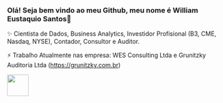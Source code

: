 ### Olá! Seja bem vindo ao meu Github, meu nome é William Eustaquio Santos👋

✨ Cientista de Dados, Business Analytics, Investidor Profisional (B3, CME, Nasdaq, NYSE), Contador, Consultor e Auditor.

⚡ Trabalho Atualmente nas empresa: WES Consulting Ltda e Grunitzky Auditoria Ltda (https://grunitzky.com.br)


<img widt='50' height='50' src="https://cdn.jsdelivr.net/gh/devicons/devicon/icons/adonisjs/adonisjs-original.svg" />

          
          
          

<!--
**WilliamESantos/WilliamESantos** is a ✨ _special_ ✨ repository because its `README.md` (this file) appears on your GitHub profile.

Here are some ideas to get you started:

![image](https://github.com/WilliamESantos/WilliamESantos/assets/133704736/10105271-f9b2-4fd8-932a-d1f76c770c6f)

- 🔭 I’m currently working on ...
- 🌱 I’m currently learning ...
- 👯 I’m looking to collaborate on ...
- 🤔 I’m looking for help with ...
- 💬 Ask me about ...
- 📫 How to reach me: ...
- 😄 Pronouns: ...
- ⚡ Fun fact: ...
-->
